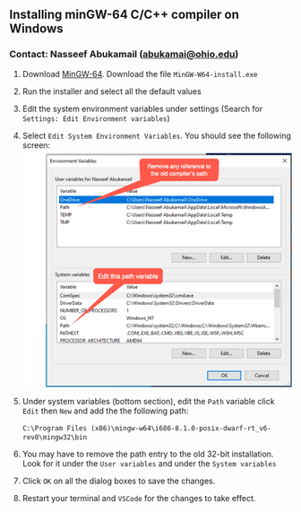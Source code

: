 ## Installing minGW-64 C/C++ compiler on Windows
### Contact: Nasseef Abukamail (abukamai@ohio.edu)

1. Download [MinGW-64](https://sourceforge.net/projects/mingw-w64/files/mingw-w64/). Download the file `MinGW-W64-install.exe`
2. Run the installer and select all the default values
3. Edit the system environment variables under settings (Search for `Settings: Edit Environment variables`)
4. Select `Edit System Environment Variables`. You should see the following screen:
   ![env-vars.png](env-vars.png)
   
5. Under system variables (bottom section), edit the `Path` variable click `Edit` then `New` and add the the following path:
    ```console
    C:\Program Files (x86)\mingw-w64\i686-8.1.0-posix-dwarf-rt_v6-rev0\mingw32\bin
    ```
6. You may have to remove the path entry to the old 32-bit installation. Look for it under the `User variables` and under the `System variables`
7. Click `OK` on all the dialog boxes to save the changes.

8. Restart your terminal and `VSCode` for the changes to take effect.
   
    